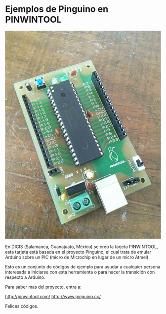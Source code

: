 # Ejemplos de Pinguino en PINWINTOOL
![Tarjeta PINWINTOOL](/pinwintool.jpg?raw=true "PINWINTOOL")

En DICIS (Salamanca, Guanajuato, México)  se creo la tarjeta PINWINTOOL, esta tarjeta está basada en el proyecto Pinguino, el cual trata de emular Arduino sobre un PIC (micro de Microchip en lugar de un micro Atmel)

Esto es un conjunto de códigos de ejemplo para ayudar a cualquier persona interesada a iniciarse con esta herramienta o para hacer la transición con respecto a Arduino.

Para saber mas del proyecto, entra a:

http://pinwintool.com/
http://www.pinguino.cc/

Felices códigos.
